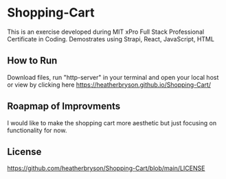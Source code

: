 # Shopping-Cart
This is an exercise developed during MIT xPro Full Stack Professional Certificate in Coding.
Demostrates using Strapi, React, JavaScript, HTML

## How to Run 
Download files, run "http-server" in your terminal and open your local host or view by clicking here https://heatherbryson.github.io/Shopping-Cart/

## Roapmap of Improvments 
I would like to make the shopping cart more aesthetic but just focusing on functionality for now. 

## License 
https://github.com/heatherbryson/Shopping-Cart/blob/main/LICENSE
